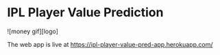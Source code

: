# IPL Player Value Prediction

![money gif][logo]

[money]: https://github.com/adityarc19/IPL-player-value-prediction/blob/main/images/tenor.gif

The web app is live at https://ipl-player-value-pred-app.herokuapp.com/
